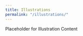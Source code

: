 ```yaml
---
title: Illustrations
permalink: "/illustrations/"
---
```


Placeholder for Illustration Content

<!-- {% include utility-line.html %} -->